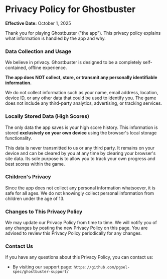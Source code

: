 # Privacy Policy for Ghostbuster

**Effective Date:** October 1, 2025

Thank you for playing Ghostbuster ("the app"). This privacy policy explains what information is handled by the app and why.

### Data Collection and Usage

We believe in privacy. Ghostbuster is designed to be a completely self-contained, offline experience.

**The app does NOT collect, store, or transmit any personally identifiable information.**

We do not collect information such as your name, email address, location, device ID, or any other data that could be used to identify you. The game does not include any third-party analytics, advertising, or tracking services.

### Locally Stored Data (High Scores)

The only data the app saves is your high score history. This information is stored **exclusively on your own device** using the browser's local storage functionality.

This data is never transmitted to us or any third party. It remains on your device and can be cleared by you at any time by clearing your browser's site data. Its sole purpose is to allow you to track your own progress and best scores within the game.

### Children's Privacy

Since the app does not collect any personal information whatsoever, it is safe for all ages. We do not knowingly collect personal information from children under the age of 13.

### Changes to This Privacy Policy

We may update our Privacy Policy from time to time. We will notify you of any changes by posting the new Privacy Policy on this page. You are advised to review this Privacy Policy periodically for any changes.

### Contact Us

If you have any questions about this Privacy Policy, you can contact us:

* By visiting our support page: `https://github.com/pgoel-spec/ghostbuster-support/`
